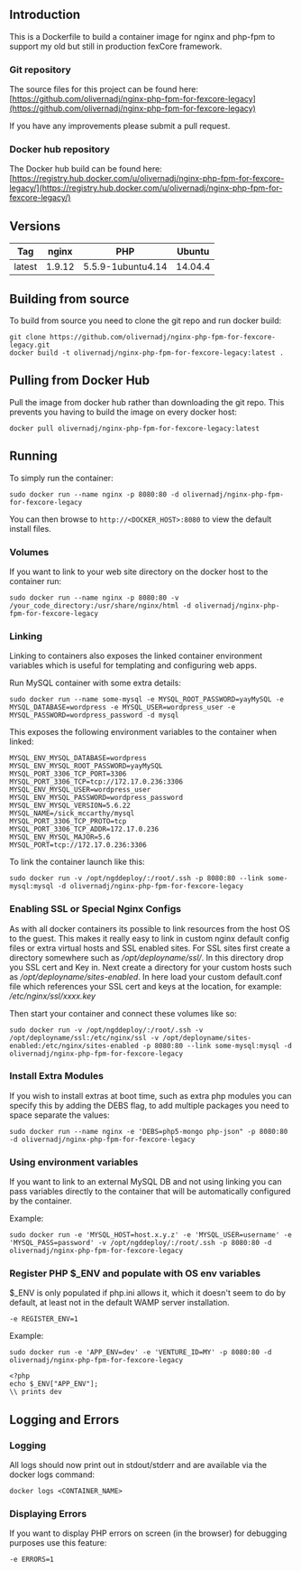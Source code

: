 ## Introduction
This is a Dockerfile to build a container image for nginx and php-fpm to support my old but still in production fexCore framework.
### Git repository
The source files for this project can be found here: [https://github.com/olivernadj/nginx-php-fpm-for-fexcore-legacy](https://github.com/olivernadj/nginx-php-fpm-for-fexcore-legacy)

If you have any improvements please submit a pull request.
### Docker hub repository
The Docker hub build can be found here: [https://registry.hub.docker.com/u/olivernadj/nginx-php-fpm-for-fexcore-legacy/](https://registry.hub.docker.com/u/olivernadj/nginx-php-fpm-for-fexcore-legacy/)
## Versions

| Tag    | nginx  | PHP               | Ubuntu  |
|--------|--------|-------------------|---------|
| latest | 1.9.12 | 5.5.9-1ubuntu4.14 | 14.04.4 |

## Building from source
To build from source you need to clone the git repo and run docker build:
```
git clone https://github.com/olivernadj/nginx-php-fpm-for-fexcore-legacy.git
docker build -t olivernadj/nginx-php-fpm-for-fexcore-legacy:latest .
```
## Pulling from Docker Hub
Pull the image from docker hub rather than downloading the git repo. This prevents you having to build the image on every docker host:
```
docker pull olivernadj/nginx-php-fpm-for-fexcore-legacy:latest
```
## Running
To simply run the container:
```
sudo docker run --name nginx -p 8080:80 -d olivernadj/nginx-php-fpm-for-fexcore-legacy
```
You can then browse to ```http://<DOCKER_HOST>:8080``` to view the default install files.
### Volumes
If you want to link to your web site directory on the docker host to the container run:
```
sudo docker run --name nginx -p 8080:80 -v /your_code_directory:/usr/share/nginx/html -d olivernadj/nginx-php-fpm-for-fexcore-legacy
```
### Linking
Linking to containers also exposes the linked container environment variables which is useful for templating and configuring web apps.

Run MySQL container with some extra details:
```
sudo docker run --name some-mysql -e MYSQL_ROOT_PASSWORD=yayMySQL -e MYSQL_DATABASE=wordpress -e MYSQL_USER=wordpress_user -e MYSQL_PASSWORD=wordpress_password -d mysql
```
This exposes the following environment variables to the container when linked:
```
MYSQL_ENV_MYSQL_DATABASE=wordpress
MYSQL_ENV_MYSQL_ROOT_PASSWORD=yayMySQL
MYSQL_PORT_3306_TCP_PORT=3306
MYSQL_PORT_3306_TCP=tcp://172.17.0.236:3306
MYSQL_ENV_MYSQL_USER=wordpress_user
MYSQL_ENV_MYSQL_PASSWORD=wordpress_password
MYSQL_ENV_MYSQL_VERSION=5.6.22
MYSQL_NAME=/sick_mccarthy/mysql
MYSQL_PORT_3306_TCP_PROTO=tcp
MYSQL_PORT_3306_TCP_ADDR=172.17.0.236
MYSQL_ENV_MYSQL_MAJOR=5.6
MYSQL_PORT=tcp://172.17.0.236:3306
```
To link the container launch like this:
```
sudo docker run -v /opt/ngddeploy/:/root/.ssh -p 8080:80 --link some-mysql:mysql -d olivernadj/nginx-php-fpm-for-fexcore-legacy
```
### Enabling SSL or Special Nginx Configs
As with all docker containers its possible to link resources from the host OS to the guest. This makes it really easy to link in custom nginx default config files or extra virtual hosts and SSL enabled sites. For SSL sites first create a directory somewhere such as */opt/deployname/ssl/*. In this directory drop you SSL cert and Key in. Next create a directory for your custom hosts such as  */opt/deployname/sites-enabled*. In here load your custom default.conf file which references your SSL cert and keys at the location, for example:  */etc/nginx/ssl/xxxx.key*

Then start your container and connect these volumes like so:
```
sudo docker run -v /opt/ngddeploy/:/root/.ssh -v /opt/deployname/ssl:/etc/nginx/ssl -v /opt/deployname/sites-enabled:/etc/nginx/sites-enabled -p 8080:80 --link some-mysql:mysql -d olivernadj/nginx-php-fpm-for-fexcore-legacy
```

### Install Extra Modules
If you wish to install extras at boot time, such as extra php modules you can specify this by adding the DEBS flag, to add multiple packages you need to space separate the values:
```
sudo docker run --name nginx -e 'DEBS=php5-mongo php-json" -p 8080:80 -d olivernadj/nginx-php-fpm-for-fexcore-legacy
```
### Using environment variables
If you want to link to an external MySQL DB and not using linking you can pass variables directly to the container that will be automatically configured by the container.

Example:
```
sudo docker run -e 'MYSQL_HOST=host.x.y.z' -e 'MYSQL_USER=username' -e 'MYSQL_PASS=password' -v /opt/ngddeploy/:/root/.ssh -p 8080:80 -d olivernadj/nginx-php-fpm-for-fexcore-legacy
```

### Register PHP $_ENV and populate with OS env variables
$_ENV is only populated if php.ini allows it, which it doesn't seem to do by default, at least not in the default WAMP server installation.
```
-e REGISTER_ENV=1
```
Example:
```
sudo docker run -e 'APP_ENV=dev' -e 'VENTURE_ID=MY' -p 8080:80 -d olivernadj/nginx-php-fpm-for-fexcore-legacy
```

```
<?php 
echo $_ENV["APP_ENV"];
\\ prints dev
```
## Logging and Errors

### Logging
All logs should now print out in stdout/stderr and are available via the docker logs command:
```
docker logs <CONTAINER_NAME>
```
### Displaying Errors
If you want to display PHP errors on screen (in the browser) for debugging purposes use this feature:
```
-e ERRORS=1
```
